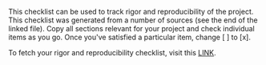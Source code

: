 This checklist can be used to track rigor and reproducibility of the project. This checklist was generated from a number of sources (see the end of the linked file). Copy all sections relevant for your project and check individual items as you go. Once you've satisfied a particular item, change [ ] to [x].

To fetch your rigor and reproducibility checklist, visit this [LINK](https://docs.google.com/document/d/1ClpR80Sr0e3iiCwur6uywqkaJ0Fx1LQu3tU_JrGN2o0).
